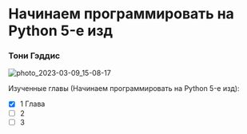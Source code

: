 # Начинаем программировать на Python 5-е изд 
### Тони Гэддис
![photo_2023-03-09_15-08-17](https://user-images.githubusercontent.com/111687835/224019242-f9feafec-e97c-4e47-81dd-5bf974318ee6.jpg)

Изученные главы (Начинаем программировать на Python 5-е изд):  
- [X] 1 Глава
- [ ] 2  
- [ ] 3  
